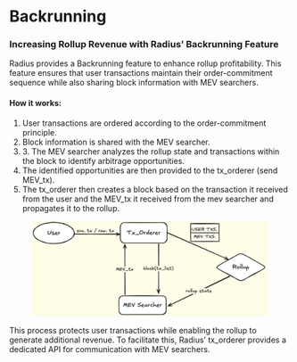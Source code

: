# Backrunning

### Increasing Rollup Revenue with Radius’ Backrunning Feature

Radius provides a Backrunning feature to enhance rollup profitability. This feature ensures that user transactions maintain their order-commitment sequence while also sharing block information with MEV searchers.

#### How it works:

1. User transactions are ordered according to the order-commitment principle.
2. Block information is shared with the MEV searcher.
3. 3\. The MEV searcher analyzes the rollup state and transactions within the block to identify arbitrage opportunities.
4. The identified opportunities are then provided to the tx\_orderer (send MEV\_tx).
5. The tx\_orderer then creates a block based on the transaction it received from the user and the MEV\_tx it received from the mev searcher and propagates it to the rollup.

<figure><img src="../../.gitbook/assets/image (3) (1).png" alt=""><figcaption></figcaption></figure>

This process protects user transactions while enabling the rollup to generate additional revenue. To facilitate this, Radius’ tx\_orderer provides a dedicated API for communication with MEV searchers.
